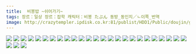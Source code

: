 ```yaml
---
title:  비봉밥 ~쉬어가기~
tags: 장르：일상 장르：잡학 캐릭터：비봉 たぶん 동방_동인지／ㄴ이쪽_번역
image: http://crazytempler.ipdisk.co.kr:81/publist/HDD1/Public/doujin/ghap/5583/001.jpg
---
```

<img src="http://crazytempler.ipdisk.co.kr:81/publist/HDD1/Public/doujin/ghap/5583/001.jpg">
<img src="http://crazytempler.ipdisk.co.kr:81/publist/HDD1/Public/doujin/ghap/5583/002.jpg">
<img src="http://crazytempler.ipdisk.co.kr:81/publist/HDD1/Public/doujin/ghap/5583/003.jpg">
<img src="http://crazytempler.ipdisk.co.kr:81/publist/HDD1/Public/doujin/ghap/5583/004.jpg">
<img src="http://crazytempler.ipdisk.co.kr:81/publist/HDD1/Public/doujin/ghap/5583/005.jpg">
<img src="http://crazytempler.ipdisk.co.kr:81/publist/HDD1/Public/doujin/ghap/5583/006.jpg">
<img src="http://crazytempler.ipdisk.co.kr:81/publist/HDD1/Public/doujin/ghap/5583/007.jpg">
<img src="http://crazytempler.ipdisk.co.kr:81/publist/HDD1/Public/doujin/ghap/5583/008.jpg">
<img src="http://crazytempler.ipdisk.co.kr:81/publist/HDD1/Public/doujin/ghap/5583/009.jpg">
<img src="http://crazytempler.ipdisk.co.kr:81/publist/HDD1/Public/doujin/ghap/5583/010.jpg">
<img src="http://crazytempler.ipdisk.co.kr:81/publist/HDD1/Public/doujin/ghap/5583/011.jpg">
<img src="http://crazytempler.ipdisk.co.kr:81/publist/HDD1/Public/doujin/ghap/5583/012.jpg">
<img src="http://crazytempler.ipdisk.co.kr:81/publist/HDD1/Public/doujin/ghap/5583/013.jpg">
<img src="http://crazytempler.ipdisk.co.kr:81/publist/HDD1/Public/doujin/ghap/5583/014.jpg">
<img src="http://crazytempler.ipdisk.co.kr:81/publist/HDD1/Public/doujin/ghap/5583/015.jpg">
<img src="http://crazytempler.ipdisk.co.kr:81/publist/HDD1/Public/doujin/ghap/5583/016.jpg">
<img src="http://crazytempler.ipdisk.co.kr:81/publist/HDD1/Public/doujin/ghap/5583/017.jpg">
<img src="http://crazytempler.ipdisk.co.kr:81/publist/HDD1/Public/doujin/ghap/5583/018.jpg">
<img src="http://crazytempler.ipdisk.co.kr:81/publist/HDD1/Public/doujin/ghap/5583/019.jpg">
<img src="http://crazytempler.ipdisk.co.kr:81/publist/HDD1/Public/doujin/ghap/5583/020.jpg">
<img src="http://crazytempler.ipdisk.co.kr:81/publist/HDD1/Public/doujin/ghap/5583/021.jpg">
<img src="http://crazytempler.ipdisk.co.kr:81/publist/HDD1/Public/doujin/ghap/5583/022.jpg">
<img src="http://crazytempler.ipdisk.co.kr:81/publist/HDD1/Public/doujin/ghap/5583/023.jpg">
<img src="http://crazytempler.ipdisk.co.kr:81/publist/HDD1/Public/doujin/ghap/5583/024.jpg">
<img src="http://crazytempler.ipdisk.co.kr:81/publist/HDD1/Public/doujin/ghap/5583/025.jpg">
<img src="http://crazytempler.ipdisk.co.kr:81/publist/HDD1/Public/doujin/ghap/5583/026.jpg">
<img src="http://crazytempler.ipdisk.co.kr:81/publist/HDD1/Public/doujin/ghap/5583/027.jpg">
<img src="http://crazytempler.ipdisk.co.kr:81/publist/HDD1/Public/doujin/ghap/5583/028.jpg">
